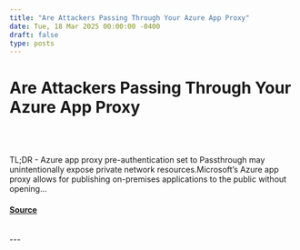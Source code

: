 ```yaml
---
title: "Are Attackers Passing Through Your Azure App Proxy"
date: Tue, 18 Mar 2025 00:00:00 -0400
draft: false
type: posts
---
```

# Are Attackers Passing Through Your Azure App Proxy

<br/>

<br/>
<p>TL;DR - Azure app proxy pre-authentication set to Passthrough may unintentionally expose private network resources.Microsoft’s Azure app proxy allows for publishing on-premises applications to the public without opening…</p>

#### [Source](https://trustedsec.com/blog/are-attackers-passing-though-your-azure-app-proxy)

<br/>
---
